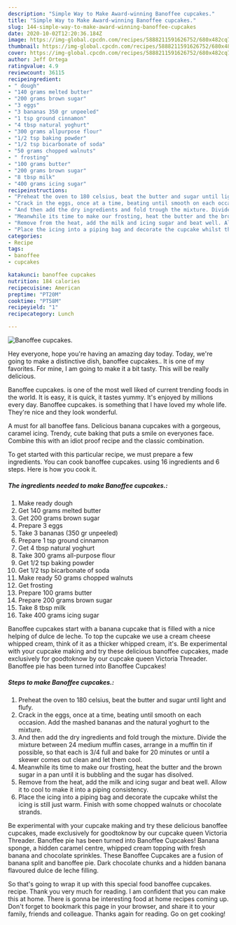 ```yaml
---
description: "Simple Way to Make Award-winning Banoffee cupcakes."
title: "Simple Way to Make Award-winning Banoffee cupcakes."
slug: 144-simple-way-to-make-award-winning-banoffee-cupcakes
date: 2020-10-02T12:20:36.184Z
image: https://img-global.cpcdn.com/recipes/5888211591626752/680x482cq70/banoffee-cupcakes-recipe-main-photo.jpg
thumbnail: https://img-global.cpcdn.com/recipes/5888211591626752/680x482cq70/banoffee-cupcakes-recipe-main-photo.jpg
cover: https://img-global.cpcdn.com/recipes/5888211591626752/680x482cq70/banoffee-cupcakes-recipe-main-photo.jpg
author: Jeff Ortega
ratingvalue: 4.9
reviewcount: 36115
recipeingredient:
- " dough"
- "140 grams melted butter"
- "200 grams brown sugar"
- "3 eggs"
- "3 bananas 350 gr unpeeled"
- "1 tsp ground cinnamon"
- "4 tbsp natural yoghurt"
- "300 grams allpurpose flour"
- "1/2 tsp baking powder"
- "1/2 tsp bicarbonate of soda"
- "50 grams chopped walnuts"
- " frosting"
- "100 grams butter"
- "200 grams brown sugar"
- "8 tbsp milk"
- "400 grams icing sugar"
recipeinstructions:
- "Preheat the oven to 180 celsius, beat the butter and sugar until light and flufy."
- "Crack in the eggs, once at a time, beating until smooth on each occasion. Add the mashed bananas and the natural yoghurt to the mixture."
- "And then add the dry ingredients and fold trough the mixture. Divide the mixture between 24 medium muffin cases, arrange in a muffin tin if possible, so that each is 3/4 full and bake for 20 minutes or until a skewer comes out clean and let them cool."
- "Meanwhile its time to make our frosting, heat the butter and the brown sugar in a pan until it is bubbling and the sugar has disolved."
- "Remove from the heat, add the milk and icing sugar and beat well. Allow it to cool to make it into a piping consistency."
- "Place the icing into a piping bag and decorate the cupcake whilst the icing is still just warm. Finish with some chopped walnuts or chocolate strands."
categories:
- Recipe
tags:
- banoffee
- cupcakes

katakunci: banoffee cupcakes 
nutrition: 184 calories
recipecuisine: American
preptime: "PT20M"
cooktime: "PT58M"
recipeyield: "1"
recipecategory: Lunch

---
```



![Banoffee cupcakes.](https://img-global.cpcdn.com/recipes/5888211591626752/680x482cq70/banoffee-cupcakes-recipe-main-photo.jpg)

Hey everyone, hope you're having an amazing day today. Today, we're going to make a distinctive dish, banoffee cupcakes.. It is one of my favorites. For mine, I am going to make it a bit tasty. This will be really delicious.

Banoffee cupcakes. is one of the most well liked of current trending foods in the world. It is easy, it is quick, it tastes yummy. It's enjoyed by millions every day. Banoffee cupcakes. is something that I have loved my whole life. They're nice and they look wonderful.

A must for all banoffee fans. Delicious banana cupcakes with a gorgeous, caramel icing. Trendy, cute baking that puts a smile on everyones face. Combine this with an idiot proof recipe and the classic combination.


To get started with this particular recipe, we must prepare a few ingredients. You can cook banoffee cupcakes. using 16 ingredients and 6 steps. Here is how you cook it.

<!--inarticleads1-->

##### The ingredients needed to make Banoffee cupcakes.:

1. Make ready  dough
1. Get 140 grams melted butter
1. Get 200 grams brown sugar
1. Prepare 3 eggs
1. Take 3 bananas (350 gr unpeeled)
1. Prepare 1 tsp ground cinnamon
1. Get 4 tbsp natural yoghurt
1. Take 300 grams all-purpose flour
1. Get 1/2 tsp baking powder
1. Get 1/2 tsp bicarbonate of soda
1. Make ready 50 grams chopped walnuts
1. Get  frosting
1. Prepare 100 grams butter
1. Prepare 200 grams brown sugar
1. Take 8 tbsp milk
1. Take 400 grams icing sugar


Banoffee cupcakes start with a banana cupcake that is filled with a nice helping of dulce de leche. To top the cupcake we use a cream cheese whipped cream, think of it as a thicker whipped cream, it&#39;s. Be experimental with your cupcake making and try these delicious banoffee cupcakes, made exclusively for goodtoknow by our cupcake queen Victoria Threader. Banoffee pie has been turned into Banoffee Cupcakes! 

<!--inarticleads2-->

##### Steps to make Banoffee cupcakes.:

1. Preheat the oven to 180 celsius, beat the butter and sugar until light and flufy.
1. Crack in the eggs, once at a time, beating until smooth on each occasion. Add the mashed bananas and the natural yoghurt to the mixture.
1. And then add the dry ingredients and fold trough the mixture. Divide the mixture between 24 medium muffin cases, arrange in a muffin tin if possible, so that each is 3/4 full and bake for 20 minutes or until a skewer comes out clean and let them cool.
1. Meanwhile its time to make our frosting, heat the butter and the brown sugar in a pan until it is bubbling and the sugar has disolved.
1. Remove from the heat, add the milk and icing sugar and beat well. Allow it to cool to make it into a piping consistency.
1. Place the icing into a piping bag and decorate the cupcake whilst the icing is still just warm. Finish with some chopped walnuts or chocolate strands.


Be experimental with your cupcake making and try these delicious banoffee cupcakes, made exclusively for goodtoknow by our cupcake queen Victoria Threader. Banoffee pie has been turned into Banoffee Cupcakes! Banana sponge, a hidden caramel centre, whipped cream topping with fresh banana and chocolate sprinkles. These Banoffee Cupcakes are a fusion of banana split and banoffee pie. Dark chocolate chunks and a hidden banana flavoured dulce de leche filling. 

So that's going to wrap it up with this special food banoffee cupcakes. recipe. Thank you very much for reading. I am confident that you can make this at home. There is gonna be interesting food at home recipes coming up. Don't forget to bookmark this page in your browser, and share it to your family, friends and colleague. Thanks again for reading. Go on get cooking!
